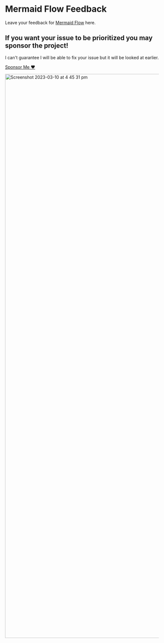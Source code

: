 # Mermaid Flow Feedback
Leave your feedback for [Mermaid Flow](https://www.mermaidflow.app) here.

## If you want your issue to be prioritized you may sponsor the project!

I can't guarantee I will be able to fix your issue but it will be looked at earlier.

[Sponsor Me ❤️](https://github.com/sponsors/ted-marozzi)


<img width="1840" alt="Screenshot 2023-03-10 at 4 45 31 pm" src="https://user-images.githubusercontent.com/38032037/224233628-c1844ad0-6b6d-41d5-ad77-a2b0084c5444.png">
